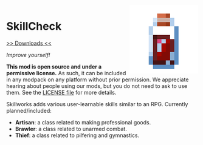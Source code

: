 <img src="icon.png" align="right" width="180px"/>

# SkillCheck


[>> Downloads <<](https://github.com/CottonMC/SkillCheck/releases)

*Improve yourself!*

**This mod is open source and under a permissive license.** As such, it can be included in any modpack on any platform without prior permission. We appreciate hearing about people using our mods, but you do not need to ask to use them. See the [LICENSE file](LICENSE) for more details.

Skillworks adds various user-learnable skills similar to an RPG. Currently planned/included:
- **Artisan**: a class related to making professional goods.
- **Brawler**: a class related to unarmed combat.
- **Thief**: a class related to pilfering and gymnastics.